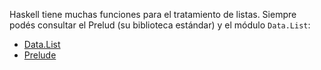 Haskell tiene muchas funciones para el tratamiento de listas. Siempre podés consultar el Prelud (su biblioteca estándar) y el módulo `Data.List`:

 * [Data.List](https://hackage.haskell.org/package/base-4.8.2.0/docs/Data-List.html)
 * [Prelude](https://hackage.haskell.org/package/base-4.8.2.0/docs/Prelude.html)